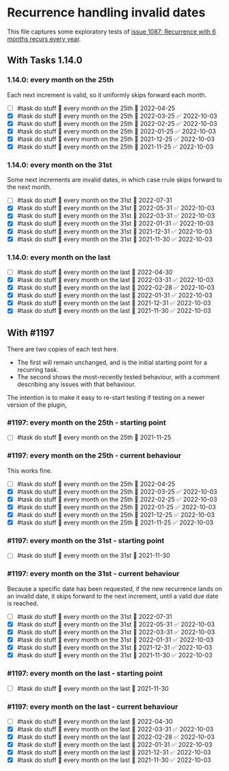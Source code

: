 
# Recurrence handling invalid dates

This file captures some exploratory tests of [issue 1087: Recurrence with 6 months recurs every year](https://github.com/obsidian-tasks-group/obsidian-tasks/issues/1087).

## With Tasks 1.14.0

### 1.14.0: every month on the 25th

Each next increment is valid, so it uniformly skips forward each month.

- [ ] #task do stuff 🔁 every month on the 25th 📅 2022-04-25
- [x] #task do stuff 🔁 every month on the 25th 📅 2022-03-25 ✅ 2022-10-03
- [x] #task do stuff 🔁 every month on the 25th 📅 2022-02-25 ✅ 2022-10-03
- [x] #task do stuff 🔁 every month on the 25th 📅 2022-01-25 ✅ 2022-10-03
- [x] #task do stuff 🔁 every month on the 25th 📅 2021-12-25 ✅ 2022-10-03
- [x] #task do stuff 🔁 every month on the 25th 📅 2021-11-25 ✅ 2022-10-03

### 1.14.0: every month on the 31st

Some next increments are invalid dates, in which case rrule skips forward to the next month.

- [ ] #task do stuff 🔁 every month on the 31st 📅 2022-07-31
- [x] #task do stuff 🔁 every month on the 31st 📅 2022-05-31 ✅ 2022-10-03
- [x] #task do stuff 🔁 every month on the 31st 📅 2022-03-31 ✅ 2022-10-03
- [x] #task do stuff 🔁 every month on the 31st 📅 2022-01-31 ✅ 2022-10-03
- [x] #task do stuff 🔁 every month on the 31st 📅 2021-12-31 ✅ 2022-10-03
- [x] #task do stuff 🔁 every month on the 31st 📅 2021-11-30 ✅ 2022-10-03

### 1.14.0: every month on the last

- [ ] #task do stuff 🔁 every month on the last 📅 2022-04-30
- [x] #task do stuff 🔁 every month on the last 📅 2022-03-31 ✅ 2022-10-03
- [x] #task do stuff 🔁 every month on the last 📅 2022-02-28 ✅ 2022-10-03
- [x] #task do stuff 🔁 every month on the last 📅 2022-01-31 ✅ 2022-10-03
- [x] #task do stuff 🔁 every month on the last 📅 2021-12-31 ✅ 2022-10-03
- [x] #task do stuff 🔁 every month on the last 📅 2021-11-30 ✅ 2022-10-03

## With #1197

There are two copies of each test here.

- The first will remain unchanged, and is the initial starting point for a recurring task.
- The second shows the most-recently tested behaviour, with a comment describing any issues with that behaviour.

The intention is to make it easy to re-start testing  if testing on a newer version of the plugin,

### #1197: every month on the 25th - starting point

- [ ] #task do stuff 🔁 every month on the 25th 📅 2021-11-25

### #1197: every month on the 25th - current behaviour

This works fine.

- [ ] #task do stuff 🔁 every month on the 25th 📅 2022-04-25
- [x] #task do stuff 🔁 every month on the 25th 📅 2022-03-25 ✅ 2022-10-03
- [x] #task do stuff 🔁 every month on the 25th 📅 2022-02-25 ✅ 2022-10-03
- [x] #task do stuff 🔁 every month on the 25th 📅 2022-01-25 ✅ 2022-10-03
- [x] #task do stuff 🔁 every month on the 25th 📅 2021-12-25 ✅ 2022-10-03
- [x] #task do stuff 🔁 every month on the 25th 📅 2021-11-25 ✅ 2022-10-03

### #1197: every month on the 31st - starting point

- [ ] #task do stuff 🔁 every month on the 31st 📅 2021-11-30

### #1197: every month on the 31st - current behaviour

Because a specific date has been requested, if the new recurrence lands on an invalid date, it skips forward to the next increment, until a valid due date is reached.

- [ ] #task do stuff 🔁 every month on the 31st 📅 2022-07-31
- [x] #task do stuff 🔁 every month on the 31st 📅 2022-05-31 ✅ 2022-10-03
- [x] #task do stuff 🔁 every month on the 31st 📅 2022-03-31 ✅ 2022-10-03
- [x] #task do stuff 🔁 every month on the 31st 📅 2022-01-31 ✅ 2022-10-03
- [x] #task do stuff 🔁 every month on the 31st 📅 2021-12-31 ✅ 2022-10-03
- [x] #task do stuff 🔁 every month on the 31st 📅 2021-11-30 ✅ 2022-10-03

### #1197: every month on the last - starting point

- [ ] #task do stuff 🔁 every month on the last 📅 2021-11-30

### #1197: every month on the last - current behaviour

- [ ] #task do stuff 🔁 every month on the last 📅 2022-04-30
- [x] #task do stuff 🔁 every month on the last 📅 2022-03-31 ✅ 2022-10-03
- [x] #task do stuff 🔁 every month on the last 📅 2022-02-28 ✅ 2022-10-03
- [x] #task do stuff 🔁 every month on the last 📅 2022-01-31 ✅ 2022-10-03
- [x] #task do stuff 🔁 every month on the last 📅 2021-12-31 ✅ 2022-10-03
- [x] #task do stuff 🔁 every month on the last 📅 2021-11-30 ✅ 2022-10-03
